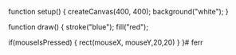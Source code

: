 function setup() { createCanvas(400, 400); background("white"); }

function draw() { stroke("blue"); fill("red");

if(mouseIsPressed) { rect(mouseX, mouseY,20,20) } }# ferr
